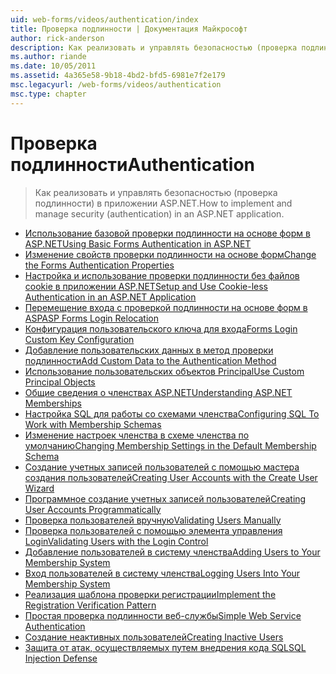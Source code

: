 ```yaml
---
uid: web-forms/videos/authentication/index
title: Проверка подлинности | Документация Майкрософт
author: rick-anderson
description: Как реализовать и управлять безопасностью (проверка подлинности) в приложении ASP.NET.
ms.author: riande
ms.date: 10/05/2011
ms.assetid: 4a365e58-9b18-4bd2-bfd5-6981e7f2e179
msc.legacyurl: /web-forms/videos/authentication
msc.type: chapter
---
```

<a name="authentication"></a><span data-ttu-id="ded39-103">Проверка подлинности</span><span class="sxs-lookup"><span data-stu-id="ded39-103">Authentication</span></span>
====================
> <span data-ttu-id="ded39-104">Как реализовать и управлять безопасностью (проверка подлинности) в приложении ASP.NET.</span><span class="sxs-lookup"><span data-stu-id="ded39-104">How to implement and manage security (authentication) in an ASP.NET application.</span></span>


- [<span data-ttu-id="ded39-105">Использование базовой проверки подлинности на основе форм в ASP.NET</span><span class="sxs-lookup"><span data-stu-id="ded39-105">Using Basic Forms Authentication in ASP.NET</span></span>](using-basic-forms-authentication-in-aspnet.md)
- [<span data-ttu-id="ded39-106">Изменение свойств проверки подлинности на основе форм</span><span class="sxs-lookup"><span data-stu-id="ded39-106">Change the Forms Authentication Properties</span></span>](how-to-change-the-forms-authentication-properties.md)
- [<span data-ttu-id="ded39-107">Настройка и использование проверки подлинности без файлов cookie в приложении ASP.NET</span><span class="sxs-lookup"><span data-stu-id="ded39-107">Setup and Use Cookie-less Authentication in an ASP.NET Application</span></span>](how-to-setup-and-use-cookie-less-authentication-in-an-aspnet-application.md)
- [<span data-ttu-id="ded39-108">Перемещение входа с проверкой подлинности на основе форм в ASP</span><span class="sxs-lookup"><span data-stu-id="ded39-108">ASP Forms Login Relocation</span></span>](asp-forms-login-relocation.md)
- [<span data-ttu-id="ded39-109">Конфигурация пользовательского ключа для входа</span><span class="sxs-lookup"><span data-stu-id="ded39-109">Forms Login Custom Key Configuration</span></span>](forms-login-custom-key-configuration.md)
- [<span data-ttu-id="ded39-110">Добавление пользовательских данных в метод проверки подлинности</span><span class="sxs-lookup"><span data-stu-id="ded39-110">Add Custom Data to the Authentication Method</span></span>](add-custom-data-to-the-authentication-method.md)
- [<span data-ttu-id="ded39-111">Использование пользовательских объектов Principal</span><span class="sxs-lookup"><span data-stu-id="ded39-111">Use Custom Principal Objects</span></span>](use-custom-principal-objects.md)
- [<span data-ttu-id="ded39-112">Общие сведения о членствах ASP.NET</span><span class="sxs-lookup"><span data-stu-id="ded39-112">Understanding ASP.NET Memberships</span></span>](understanding-aspnet-memberships.md)
- [<span data-ttu-id="ded39-113">Настройка SQL для работы со схемами членства</span><span class="sxs-lookup"><span data-stu-id="ded39-113">Configuring SQL To Work with Membership Schemas</span></span>](configuring-sql-to-work-with-membership-schemas.md)
- [<span data-ttu-id="ded39-114">Изменение настроек членства в схеме членства по умолчанию</span><span class="sxs-lookup"><span data-stu-id="ded39-114">Changing Membership Settings in the Default Membership Schema</span></span>](changing-membership-settings-in-the-default-membership-schema.md)
- [<span data-ttu-id="ded39-115">Создание учетных записей пользователей с помощью мастера создания пользователей</span><span class="sxs-lookup"><span data-stu-id="ded39-115">Creating User Accounts with the Create User Wizard</span></span>](creating-user-accounts-with-the-create-user-wizard.md)
- [<span data-ttu-id="ded39-116">Программное создание учетных записей пользователей</span><span class="sxs-lookup"><span data-stu-id="ded39-116">Creating User Accounts Programmatically</span></span>](creating-user-accounts-programmatically.md)
- [<span data-ttu-id="ded39-117">Проверка пользователей вручную</span><span class="sxs-lookup"><span data-stu-id="ded39-117">Validating Users Manually</span></span>](validating-users-manually.md)
- [<span data-ttu-id="ded39-118">Проверка пользователей с помощью элемента управления Login</span><span class="sxs-lookup"><span data-stu-id="ded39-118">Validating Users with the Login Control</span></span>](validating-users-with-the-login-control.md)
- [<span data-ttu-id="ded39-119">Добавление пользователей в систему членства</span><span class="sxs-lookup"><span data-stu-id="ded39-119">Adding Users to Your Membership System</span></span>](adding-users-to-your-membership-system.md)
- [<span data-ttu-id="ded39-120">Вход пользователей в систему членства</span><span class="sxs-lookup"><span data-stu-id="ded39-120">Logging Users Into Your Membership System</span></span>](logging-users-into-your-membership-system.md)
- [<span data-ttu-id="ded39-121">Реализация шаблона проверки регистрации</span><span class="sxs-lookup"><span data-stu-id="ded39-121">Implement the Registration Verification Pattern</span></span>](implement-the-registration-verification-pattern.md)
- [<span data-ttu-id="ded39-122">Простая проверка подлинности веб-службы</span><span class="sxs-lookup"><span data-stu-id="ded39-122">Simple Web Service Authentication</span></span>](simple-web-service-authentication.md)
- [<span data-ttu-id="ded39-123">Создание неактивных пользователей</span><span class="sxs-lookup"><span data-stu-id="ded39-123">Creating Inactive Users</span></span>](creating-inactive-users.md)
- [<span data-ttu-id="ded39-124">Защита от атак, осуществляемых путем внедрения кода SQL</span><span class="sxs-lookup"><span data-stu-id="ded39-124">SQL Injection Defense</span></span>](sql-injection-defense.md)
